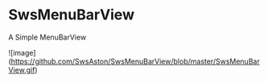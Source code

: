 # SwsMenuBarView
A Simple MenuBarView

![image] (https://github.com/SwsAston/SwsMenuBarView/blob/master/SwsMenuBarView.gif)
